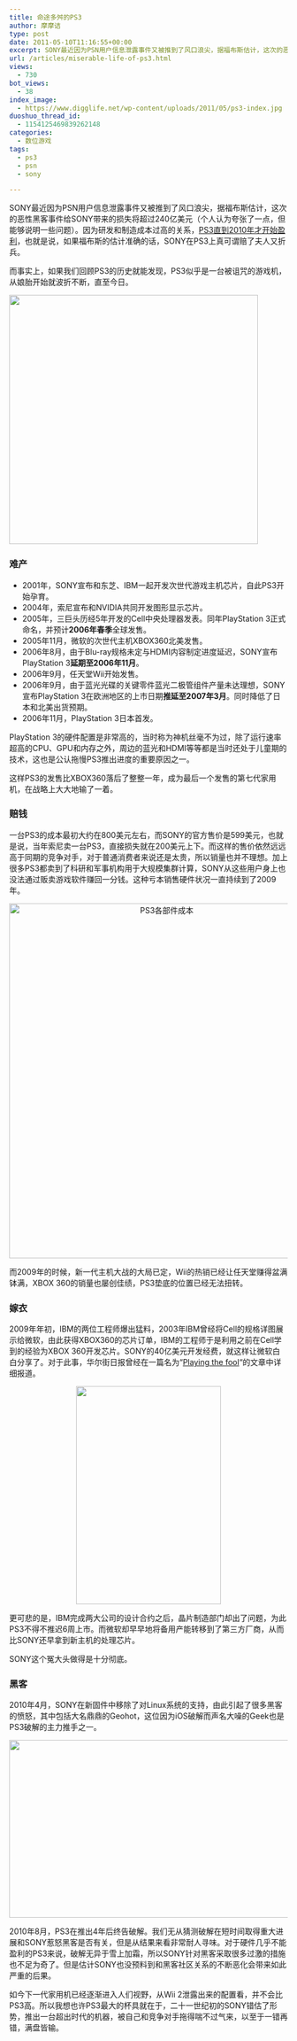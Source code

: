 ```yaml
---
title: 命途多舛的PS3
author: 摩摩诘
type: post
date: 2011-05-10T11:16:55+00:00
excerpt: SONY最近因为PSN用户信息泄露事件又被推到了风口浪尖，据福布斯估计，这次的恶性黑客事件给SONY带来的损失将超过240亿美元（个人认为夸张了一点，但能够说明一些问题）。因为研发和制造成本过高的关系，PS3直到2010年才开始盈利，也就是说，如果福布斯的估计准确的话，SONY在PS3上真可谓赔了夫人又折兵。而事实上，如果我们回顾PS3的历史就能发现，PS3似乎是一台被诅咒的游戏机，从娘胎开始就波折不断，直至今日。
url: /articles/miserable-life-of-ps3.html
views:
  - 730
bot_views:
  - 38
index_image:
  - https://www.digglife.net/wp-content/uploads/2011/05/ps3-index.jpg
duoshuo_thread_id:
  - 1154125469839262148
categories:
  - 数位游戏
tags:
  - ps3
  - psn
  - sony

---
```

SONY最近因为PSN用户信息泄露事件又被推到了风口浪尖，据福布斯估计，这次的恶性黑客事件给SONY带来的损失将超过240亿美元（个人认为夸张了一点，但能够说明一些问题）。因为研发和制造成本过高的关系，[PS3直到2010年才开始盈利][1]，也就是说，如果福布斯的估计准确的话，SONY在PS3上真可谓赔了夫人又折兵。

而事实上，如果我们回顾PS3的历史就能发现，PS3似乎是一台被诅咒的游戏机，从娘胎开始就波折不断，直至今日。

<!--more-->

<img title="ps3" src="https://www.digglife.net/qiniu/3073/image/c4dcbb430fb6507f3469a5841b2bd69a.jpg" alt="" width="450" height="450" />

### 难产

  * 2001年，SONY宣布和东芝、IBM一起开发次世代游戏主机芯片，自此PS3开始孕育。
  * 2004年，索尼宣布和NVIDIA共同开发图形显示芯片。
  * 2005年，三巨头历经5年开发的Cell中央处理器发表。同年PlayStation 3正式命名，并预计**2006年春季**全球发售。
  * 2005年11月，微软的次世代主机XBOX360北美发售。
  * 2006年8月，由于Blu-ray规格未定与HDMI内容制定进度延迟，SONY宣布PlayStation 3**延期至2006年11月**。
  * 2006年9月，任天堂Wii开始发售。
  * 2006年9月，由于蓝光光碟的关键零件蓝光二极管组件产量未达理想，SONY宣布PlayStation 3在欧洲地区的上市日期**推延至2007年3月**。同时降低了日本和北美出货预期。
  * 2006年11月，PlayStation 3日本首发。

PlayStation 3的硬件配置是非常高的，当时称为神机丝毫不为过，除了运行速率超高的CPU、GPU和内存之外，周边的蓝光和HDMI等等都是当时还处于儿童期的技术，这也是公认拖慢PS3推出进度的重要原因之一。

这样PS3的发售比XBOX360落后了整整一年，成为最后一个发售的第七代家用机，在战略上大大地输了一着。

### 赔钱

一台PS3的成本最初大约在800美元左右，而SONY的官方售价是599美元，也就是说，当年索尼卖一台PS3，直接损失就在200美元上下。而这样的售价依然远远高于同期的竞争对手，对于普通消费者来说还是太贵，所以销量也并不理想。加上很多PS3都卖到了科研和军事机构用于大规模集群计算，SONY从这些用户身上也没法通过贩卖游戏软件赚回一分钱。这种亏本销售硬件状况一直持续到了2009年。

<p style="text-align: center;">
  <img class="aligncenter" title="pS3-price" src="https://www.digglife.net/wp-content/uploads/2011/05/pS3-price.png" alt="PS3各部件成本" width="554" height="641" />
</p>

而2009年的时候，新一代主机大战的大局已定，Wii的热销已经让任天堂赚得盆满钵满，XBOX 360的销量也屡创佳绩，PS3垫底的位置已经无法扭转。

### 嫁衣

2009年年初，IBM的两位工程师爆出猛料，2003年IBM曾经将Cell的规格详图展示给微软，由此获得XBOX360的芯片订单，IBM的工程师于是利用之前在Cell学到的经验为XBOX 360开发芯片。SONY的40亿美元开发经费，就这样让微软白白分享了。对于此事，华尔街日报曾经在一篇名为“[Playing the fool][2]&#8220;的文章中详细报道。

<p style="text-align: center;">
  <img class="size-full wp-image-3076 aligncenter" title="playing-the-fool" src="https://www.digglife.net/wp-content/uploads/2011/05/playing-the-fool.jpg" alt="" width="262" height="394" />
</p>

更可悲的是，IBM完成两大公司的设计合约之后，晶片制造部门却出了问题，为此PS3不得不推迟6周上市。而微软却早早地将备用产能转移到了第三方厂商，从而比SONY还早拿到新主机的处理芯片。

SONY这个冤大头做得是十分彻底。

### 黑客

2010年4月，SONY在新固件中移除了对Linux系统的支持，由此引起了很多黑客的愤怒，其中包括大名鼎鼎的Geohot，这位因为iOS破解而声名大噪的Geek也是PS3破解的主力推手之一。

<img class="aligncenter size-full wp-image-3077" title="PS3-Hack" src="https://www.digglife.net/wp-content/uploads/2011/05/PS3-Hack.jpg" alt="" width="570" height="321" />

2010年8月，PS3在推出4年后终告破解。我们无从猜测破解在短时间取得重大进展和SONY惹怒黑客是否有关，但是从结果来看非常耐人寻味。对于硬件几乎不能盈利的PS3来说，破解无异于雪上加霜，所以SONY针对黑客采取很多过激的措施也不足为奇了。但是估计SONY也没预料到和黑客社区关系的不断恶化会带来如此严重的后果。

如今下一代家用机已经逐渐进入人们视野，从Wii 2泄露出来的配置看，并不会比PS3高。所以我想也许PS3最大的杯具就在于，二十一世纪初的SONY错估了形势，推出一台超出时代的机器，被自己和竞争对手拖得喘不过气来，以至于一错再错，满盘皆输。

 [1]: http://news.mydrivers.com/1/164/164266.htm
 [2]: http://online.wsj.com/article/SB123069467545545011.html
